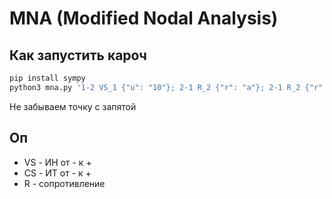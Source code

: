# MNA (Modified Nodal Analysis)
## Как запустить кароч
```sh
pip install sympy
python3 mna.py '1-2 VS_1 {"u": "10"}; 2-1 R_2 {"r": "a"}; 2-1 R_2 {"r": "b"}'
```
Не забываем точку с запятой

## Оп
- VS - ИН от - к +
- CS - ИТ от - к +
- R - сопротивление
```
